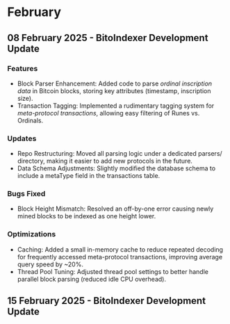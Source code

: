 # February

## 08 February 2025 - BitoIndexer Development Update

### Features

* Block Parser Enhancement: Added code to parse _ordinal inscription data_ in Bitcoin blocks, storing key attributes (timestamp, inscription size).
* Transaction Tagging: Implemented a rudimentary tagging system for _meta-protocol transactions_, allowing easy filtering of Runes vs. Ordinals.

### Updates

* Repo Restructuring: Moved all parsing logic under a dedicated parsers/ directory, making it easier to add new protocols in the future.
* Data Schema Adjustments: Slightly modified the database schema to include a metaType field in the transactions table.

### Bugs Fixed

* Block Height Mismatch: Resolved an off-by-one error causing newly mined blocks to be indexed as one height lower.

### Optimizations

* Caching: Added a small in-memory cache to reduce repeated decoding for frequently accessed meta-protocol transactions, improving average query speed by \~20%.
* Thread Pool Tuning: Adjusted thread pool settings to better handle parallel block parsing (reduced idle CPU overhead).

## 15 February 2025 - BitoIndexer Development Update
